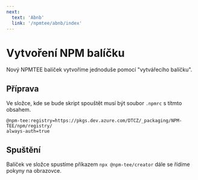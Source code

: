 ```yaml
---
next:
  text: 'Abnb'
  link: '/npmtee/abnb/index'
---
```


# Vytvoření NPM balíčku
Nový NPMTEE balíček vytvoříme jednoduše pomocí "vytvářecího balíčku".

## Příprava

Ve složce, kde se bude skript spouštět musí být soubor `.npmrc` s títmto obsahem.

```
@npm-tee:registry=https://pkgs.dev.azure.com/DTCZ/_packaging/NPM-TEE/npm/registry/
always-auth=true
```

## Spuštění
Balíček ve složce spustíme příkazem `npx @npm-tee/creator` dále se řídíme pokyny na obrazovce.